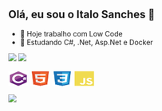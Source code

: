 ## Olá, eu sou o Italo Sanches 👋
- 🔭 Hoje trabalho com Low Code 
- 🌱 Estudando C#, .Net, Asp.Net e Docker 
<div>
<img height="200" src ="https://github-readme-stats.vercel.app/api?username=italosanches">
<img height="200" src ="https://github-readme-stats.vercel.app/api/top-langs/?username=italosanches&layout=compact">
</div>


<div style="display: inline_block"><br>
  <img align="center" alt="Rafa-Csharp" height="30" width="40" src="https://raw.githubusercontent.com/devicons/devicon/master/icons/csharp/csharp-original.svg">
  <img align="center" alt="Rafa-HTML" height="30" width="40" src="https://raw.githubusercontent.com/devicons/devicon/master/icons/html5/html5-original.svg">
  <img align="center" alt="Rafa-CSS" height="30" width="40" src="https://raw.githubusercontent.com/devicons/devicon/master/icons/css3/css3-original.svg">
  <img align="center" alt="Rafa-Js" height="30" width="40" src="https://raw.githubusercontent.com/devicons/devicon/master/icons/javascript/javascript-plain.svg">
</div>
  </br>
<div> 
  <a href="https://www.linkedin.com/in/italo-carvalho-0a3a63143" target="_blank"><img src="https://img.shields.io/badge/-LinkedIn-%230077B5?style=for-the-badge&logo=linkedin&logoColor=white" target="_blank"></a>  
</div>
